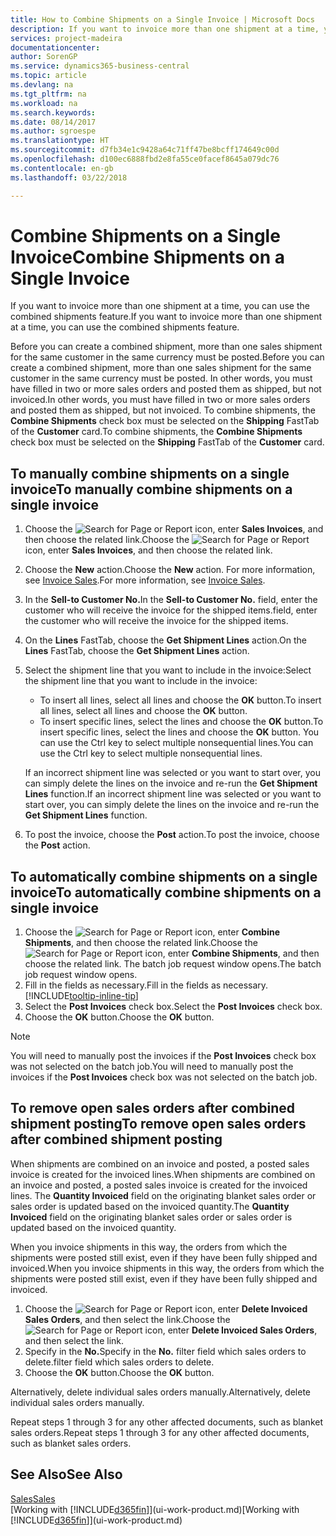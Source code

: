 ```yaml
---
title: How to Combine Shipments on a Single Invoice | Microsoft Docs
description: If you want to invoice more than one shipment at a time, you can use the combined shipments feature.
services: project-madeira
documentationcenter: 
author: SorenGP
ms.service: dynamics365-business-central
ms.topic: article
ms.devlang: na
ms.tgt_pltfrm: na
ms.workload: na
ms.search.keywords: 
ms.date: 08/14/2017
ms.author: sgroespe
ms.translationtype: HT
ms.sourcegitcommit: d7fb34e1c9428a64c71ff47be8bcff174649c00d
ms.openlocfilehash: d100ec6888fbd2e8fa55ce0facef8645a079dc76
ms.contentlocale: en-gb
ms.lasthandoff: 03/22/2018

---
```

# <a name="combine-shipments-on-a-single-invoice"></a><span data-ttu-id="4c14d-103">Combine Shipments on a Single Invoice</span><span class="sxs-lookup"><span data-stu-id="4c14d-103">Combine Shipments on a Single Invoice</span></span>
<span data-ttu-id="4c14d-104">If you want to invoice more than one shipment at a time, you can use the combined shipments feature.</span><span class="sxs-lookup"><span data-stu-id="4c14d-104">If you want to invoice more than one shipment at a time, you can use the combined shipments feature.</span></span>  

 <span data-ttu-id="4c14d-105">Before you can create a combined shipment, more than one sales shipment for the same customer in the same currency must be posted.</span><span class="sxs-lookup"><span data-stu-id="4c14d-105">Before you can create a combined shipment, more than one sales shipment for the same customer in the same currency must be posted.</span></span> <span data-ttu-id="4c14d-106">In other words, you must have filled in two or more sales orders and posted them as shipped, but not invoiced.</span><span class="sxs-lookup"><span data-stu-id="4c14d-106">In other words, you must have filled in two or more sales orders and posted them as shipped, but not invoiced.</span></span> <span data-ttu-id="4c14d-107">To combine shipments, the **Combine Shipments** check box must be selected on the **Shipping** FastTab of the **Customer** card.</span><span class="sxs-lookup"><span data-stu-id="4c14d-107">To combine shipments, the **Combine Shipments** check box must be selected on the **Shipping** FastTab of the **Customer** card.</span></span>  

## <a name="to-manually-combine-shipments-on-a-single-invoice"></a><span data-ttu-id="4c14d-108">To manually combine shipments on a single invoice</span><span class="sxs-lookup"><span data-stu-id="4c14d-108">To manually combine shipments on a single invoice</span></span>  
1. <span data-ttu-id="4c14d-109">Choose the ![Search for Page or Report](media/ui-search/search_small.png "Search for Page or Report icon") icon, enter **Sales Invoices**, and then choose the related link.</span><span class="sxs-lookup"><span data-stu-id="4c14d-109">Choose the ![Search for Page or Report](media/ui-search/search_small.png "Search for Page or Report icon") icon, enter **Sales Invoices**, and then choose the related link.</span></span>  
2. <span data-ttu-id="4c14d-110">Choose the **New** action.</span><span class="sxs-lookup"><span data-stu-id="4c14d-110">Choose the **New** action.</span></span> <span data-ttu-id="4c14d-111">For more information, see [Invoice Sales](sales-how-invoice-sales.md).</span><span class="sxs-lookup"><span data-stu-id="4c14d-111">For more information, see [Invoice Sales](sales-how-invoice-sales.md).</span></span>
3. <span data-ttu-id="4c14d-112">In the **Sell-to Customer No.**</span><span class="sxs-lookup"><span data-stu-id="4c14d-112">In the **Sell-to Customer No.**</span></span> <span data-ttu-id="4c14d-113">field, enter the customer who will receive the invoice for the shipped items.</span><span class="sxs-lookup"><span data-stu-id="4c14d-113">field, enter the customer who will receive the invoice for the shipped items.</span></span>  
4. <span data-ttu-id="4c14d-114">On the **Lines** FastTab, choose the **Get Shipment Lines** action.</span><span class="sxs-lookup"><span data-stu-id="4c14d-114">On the **Lines** FastTab, choose the **Get Shipment Lines** action.</span></span>  
5. <span data-ttu-id="4c14d-115">Select the shipment line that you want to include in the invoice:</span><span class="sxs-lookup"><span data-stu-id="4c14d-115">Select the shipment line that you want to include in the invoice:</span></span>  

    - <span data-ttu-id="4c14d-116">To insert all lines, select all lines and choose the **OK** button.</span><span class="sxs-lookup"><span data-stu-id="4c14d-116">To insert all lines, select all lines and choose the **OK** button.</span></span>  
    - <span data-ttu-id="4c14d-117">To insert specific lines, select the lines and choose the **OK** button.</span><span class="sxs-lookup"><span data-stu-id="4c14d-117">To insert specific lines, select the lines and choose the **OK** button.</span></span> <span data-ttu-id="4c14d-118">You can use the Ctrl key to select multiple nonsequential lines.</span><span class="sxs-lookup"><span data-stu-id="4c14d-118">You can use the Ctrl key to select multiple nonsequential lines.</span></span>  

    <span data-ttu-id="4c14d-119">If an incorrect shipment line was selected or you want to start over, you can simply delete the lines on the invoice and re-run the **Get Shipment Lines** function.</span><span class="sxs-lookup"><span data-stu-id="4c14d-119">If an incorrect shipment line was selected or you want to start over, you can simply delete the lines on the invoice and re-run the **Get Shipment Lines** function.</span></span>  
7. <span data-ttu-id="4c14d-120">To post the invoice, choose the **Post** action.</span><span class="sxs-lookup"><span data-stu-id="4c14d-120">To post the invoice, choose the **Post** action.</span></span>  

## <a name="to-automatically-combine-shipments-on-a-single-invoice"></a><span data-ttu-id="4c14d-121">To automatically combine shipments on a single invoice</span><span class="sxs-lookup"><span data-stu-id="4c14d-121">To automatically combine shipments on a single invoice</span></span>  
1. <span data-ttu-id="4c14d-122">Choose the ![Search for Page or Report](media/ui-search/search_small.png "Search for Page or Report icon") icon, enter **Combine Shipments**, and then choose the related link.</span><span class="sxs-lookup"><span data-stu-id="4c14d-122">Choose the ![Search for Page or Report](media/ui-search/search_small.png "Search for Page or Report icon") icon, enter **Combine Shipments**, and then choose the related link.</span></span> <span data-ttu-id="4c14d-123">The batch job request window opens.</span><span class="sxs-lookup"><span data-stu-id="4c14d-123">The batch job request window opens.</span></span>  
2. <span data-ttu-id="4c14d-124">Fill in the fields as necessary.</span><span class="sxs-lookup"><span data-stu-id="4c14d-124">Fill in the fields as necessary.</span></span> [!INCLUDE[tooltip-inline-tip](includes/tooltip-inline-tip_md.md)]
3. <span data-ttu-id="4c14d-125">Select the **Post Invoices** check box.</span><span class="sxs-lookup"><span data-stu-id="4c14d-125">Select the **Post Invoices** check box.</span></span>  
4.  <span data-ttu-id="4c14d-126">Choose the **OK** button.</span><span class="sxs-lookup"><span data-stu-id="4c14d-126">Choose the **OK** button.</span></span>  

> [!NOTE]  
>  <span data-ttu-id="4c14d-127">You will need to manually post the invoices if the **Post Invoices** check box was not selected on the batch job.</span><span class="sxs-lookup"><span data-stu-id="4c14d-127">You will need to manually post the invoices if the **Post Invoices** check box was not selected on the batch job.</span></span>  

## <a name="to-remove-open-sales-orders-after-combined-shipment-posting"></a><span data-ttu-id="4c14d-128">To remove open sales orders after combined shipment posting</span><span class="sxs-lookup"><span data-stu-id="4c14d-128">To remove open sales orders after combined shipment posting</span></span> 
<span data-ttu-id="4c14d-129">When shipments are combined on an invoice and posted, a posted sales invoice is created for the invoiced lines.</span><span class="sxs-lookup"><span data-stu-id="4c14d-129">When shipments are combined on an invoice and posted, a posted sales invoice is created for the invoiced lines.</span></span> <span data-ttu-id="4c14d-130">The **Quantity Invoiced** field on the originating blanket sales order or sales order is updated based on the invoiced quantity.</span><span class="sxs-lookup"><span data-stu-id="4c14d-130">The **Quantity Invoiced** field on the originating blanket sales order or sales order is updated based on the invoiced quantity.</span></span>  

<span data-ttu-id="4c14d-131">When you invoice shipments in this way, the orders from which the shipments were posted still exist, even if they have been fully shipped and invoiced.</span><span class="sxs-lookup"><span data-stu-id="4c14d-131">When you invoice shipments in this way, the orders from which the shipments were posted still exist, even if they have been fully shipped and invoiced.</span></span>   

1. <span data-ttu-id="4c14d-132">Choose the ![Search for Page or Report](media/ui-search/search_small.png "Search for Page or Report icon") icon, enter **Delete Invoiced Sales Orders**, and then select the link.</span><span class="sxs-lookup"><span data-stu-id="4c14d-132">Choose the ![Search for Page or Report](media/ui-search/search_small.png "Search for Page or Report icon") icon, enter **Delete Invoiced Sales Orders**, and then select the link.</span></span>  
2. <span data-ttu-id="4c14d-133">Specify in the **No.**</span><span class="sxs-lookup"><span data-stu-id="4c14d-133">Specify in the **No.**</span></span> <span data-ttu-id="4c14d-134">filter field which sales orders to delete.</span><span class="sxs-lookup"><span data-stu-id="4c14d-134">filter field which sales orders to delete.</span></span>  
3. <span data-ttu-id="4c14d-135">Choose the **OK** button.</span><span class="sxs-lookup"><span data-stu-id="4c14d-135">Choose the **OK** button.</span></span>  

<span data-ttu-id="4c14d-136">Alternatively, delete individual sales orders manually.</span><span class="sxs-lookup"><span data-stu-id="4c14d-136">Alternatively, delete individual sales orders manually.</span></span>  

<span data-ttu-id="4c14d-137">Repeat steps 1 through 3 for any other affected documents, such as blanket sales orders.</span><span class="sxs-lookup"><span data-stu-id="4c14d-137">Repeat steps 1 through 3 for any other affected documents, such as blanket sales orders.</span></span>

## <a name="see-also"></a><span data-ttu-id="4c14d-138">See Also</span><span class="sxs-lookup"><span data-stu-id="4c14d-138">See Also</span></span>  
[<span data-ttu-id="4c14d-139">Sales</span><span class="sxs-lookup"><span data-stu-id="4c14d-139">Sales</span></span>](sales-manage-sales.md)  
<span data-ttu-id="4c14d-140">[Working with [!INCLUDE[d365fin](includes/d365fin_md.md)]](ui-work-product.md)</span><span class="sxs-lookup"><span data-stu-id="4c14d-140">[Working with [!INCLUDE[d365fin](includes/d365fin_md.md)]](ui-work-product.md)</span></span>

